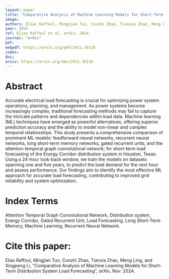 ```yaml
---
layout: paper
title: "Comparative Analysis of Machine Learning Models for Short-Term Distribution System Load Forecasting"
image: 
authors: Elias Raffoul, Mingjian Tuo, Cunzhi Zhao, Tianxia Zhao, Meng Ling, Xingpeng Li.
year: 2024
ref: Elias Raffoul et al, arXiv, 2024. 
journal: "arXiv"
pdf: 
webpdf: https://arxiv.org/pdf/2411.16118
codes: 
doi: 
arxiv: https://arxiv.org/abs/2411.16118
---
```


# Abstract
Accurate electrical load forecasting is crucial for optimizing power system operations, planning, and management. As power systems become increasingly complex, traditional forecasting methods may fail to capture the intricate patterns and dependencies within load data. Machine learning (ML) techniques have emerged as powerful alternatives, offering superior prediction accuracy and the ability to model non-linear and complex temporal relationships. This study presents a comprehensive comparison of prominent ML models: feedforward neural networks, recurrent neural networks, long short-term memory networks, gated recurrent units, and the attention temporal graph convolutional network; for short-term load forecasting of the Energy Corridor distribution system in Houston, Texas. Using a 24-hour look-back window, we train the models on datasets spanning one and five years, to predict the load demand for the next hour and assess performance. Our findings aim to identify the most effective ML approach for accurate load forecasting, contributing to improved grid reliability and system optimization.


# Index Terms
Attention Temporal Graph Convolutional Network, Distribution system, Energy Corridor, Gated Recurrent Unit, Load Forecasting, Long Short-Term Memory, Machine Learning, Recurrent Neural Network. 

# Cite this paper:
Elias Raffoul, Mingjian Tuo, Cunzhi Zhao, Tianxia Zhao, Meng Ling, and Xingpeng Li, “Comparative Analysis of Machine Learning Models for Short-Term Distribution System Load Forecasting”, *arXiv*, Nov. 2024.

